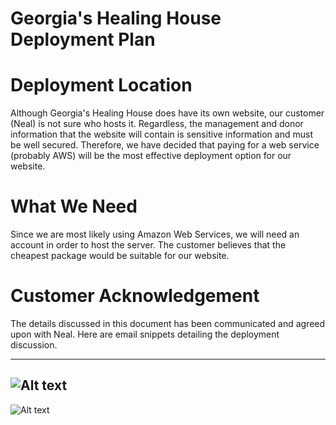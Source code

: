 
Georgia's Healing House Deployment Plan
=======================================
# Deployment Location
Although Georgia's Healing House does have its own website, our customer (Neal) is not sure who hosts it.  Regardless, the management and donor information that the website will contain is sensitive information and must be well secured.  Therefore, we have decided that paying for a web service (probably AWS) will be the most effective deployment option for our website.

# What We Need
Since we are most likely using Amazon Web Services, we will need an account in order to host the server.  The customer believes that the cheapest package would be suitable for our website.

# Customer Acknowledgement
The details discussed in this document has been communicated and agreed upon with Neal.  Here are email snippets detailing the deployment discussion.

---
![Alt text](https://github.com/uva-slp/georgias/blob/master/docs/Email1.JPG)
---
![Alt text](https://github.com/uva-slp/georgias/blob/master/docs/Email2.JPG)

